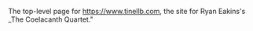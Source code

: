 The top-level page for https://www.tinellb.com, the site for Ryan Eakins's _The Coelacanth Quartet."